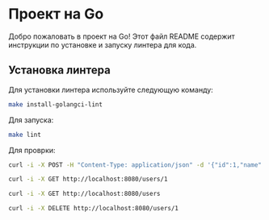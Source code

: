# Проект на Go

Добро пожаловать в проект на Go! Этот файл README содержит инструкции по установке и запуску линтера для кода.

## Установка линтера

Для установки линтера используйте следующую команду:

```bash
make install-golangci-lint
```

Для запуска:

```bash
make lint
```

Для проврки:

```bash
curl -i -X POST -H "Content-Type: application/json" -d '{"id":1,"name":"Alexy Laiho","age":41,"email":"alexycobhc@example.com","info":{"street":"123 Main St","city":"Anytown"}}' http://localhost:8080/newuser
```

```bash
curl -i -X GET http://localhost:8080/users/1
```

```bash
curl -i -X GET http://localhost:8080/users
```

```bash
curl -i -X DELETE http://localhost:8080/users/1
```